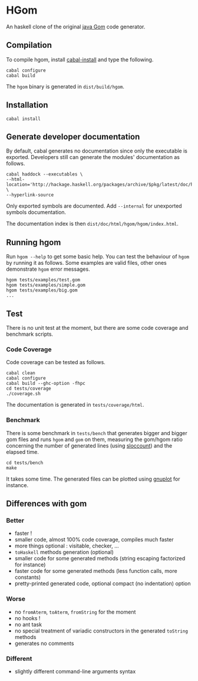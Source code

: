 # HGom #

An haskell clone of the original [java Gom](http://tom.loria.fr) code
generator.

## Compilation ##

To compile hgom, install 
[cabal-install](http://hackage.haskell.org/trac/hackage/wiki/CabalInstall)
and type the following.

    cabal configure
    cabal build

The `hgom` binary is generated in `dist/build/hgom`.

## Installation ##

    cabal install

## Generate developer documentation ##

By default, cabal generates no documentation since only the executable is
exported. Developers still can generate the modules' documentation as follows.

    cabal haddock --executables \
    --html-location='http://hackage.haskell.org/packages/archive/$pkg/latest/doc/html' \
    --hyperlink-source 

Only exported symbols are documented. Add `--internal` for unexported symbols
documentation.

The documentation index is then `dist/doc/html/hgom/hgom/index.html`.

## Running hgom ##

Run `hgom --help` to get some basic help. 
You can test the behaviour of `hgom` by running it as follows. Some examples
are valid files, other ones demonstrate `hgom` error messages.

    hgom tests/examples/test.gom
    hgom tests/examples/simple.gom
    hgom tests/examples/big.gom
    ...

## Test ##

There is no unit test at the moment, but there are some code coverage and
benchmark scripts.

### Code Coverage ###

Code coverage can be tested as follows.

    cabal clean
    cabal configure
    cabal build --ghc-option -fhpc
    cd tests/coverage
    ./coverage.sh

The documentation is generated in `tests/coverage/html`.

### Benchmark ###

There is some benchmark in `tests/bench` that generates bigger and bigger gom
files and runs `hgom` and `gom` on them, measuring the gom/hgom ratio
concerning the number of generated lines (using
[sloccount](http://www.dwheeler.com/sloccount)) and the elapsed time.

    cd tests/bench
    make

It takes some time. The generated files can be plotted using
[gnuplot](http://www.gnuplot.info) for instance.

## Differences with gom ##

### Better ###

 * faster !
 * smaller code, almost 100% code coverage,
   compiles much faster
 * more things optional : visitable, checker, ...
 * `toHaskell` methods generation (optional)
 * smaller code for some generated 
   methods (string escaping factorized for instance)
 * faster code for some generated 
   methods (less function calls, more constants)
 * pretty-printed generated code, 
   optional compact (no indentation) option

### Worse ###

 * no `fromAterm`, `toAterm`, `fromString` for the moment
 * no hooks !
 * no ant task
 * no special treatment of variadic constructors in
   the generated `toString` methods
 * generates no comments

### Different ###

 * slightly different command-line arguments syntax

